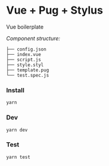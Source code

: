 # Vue + Pug + Stylus
Vue boilerplate

*Component structure:*

```
├── config.json
├── index.vue
├── script.js
├── style.styl
├── template.pug
└── test.spec.js
```

### Install

`yarn`

### Dev

`yarn dev`

### Test

`yarn test`
